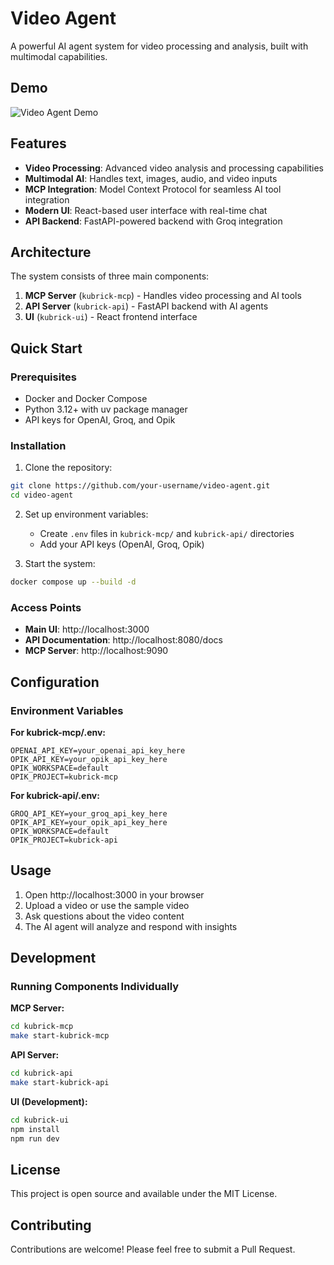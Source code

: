 # Video Agent

A powerful AI agent system for video processing and analysis, built with multimodal capabilities.

## Demo

![Video Agent Demo](https://github.com/danial-shehroz-khan/video-agent/commit/d4eebfdc8f6d67b1774568ec07960b6a5a10aed2)


## Features

- **Video Processing**: Advanced video analysis and processing capabilities
- **Multimodal AI**: Handles text, images, audio, and video inputs
- **MCP Integration**: Model Context Protocol for seamless AI tool integration
- **Modern UI**: React-based user interface with real-time chat
- **API Backend**: FastAPI-powered backend with Groq integration

## Architecture

The system consists of three main components:

1. **MCP Server** (`kubrick-mcp`) - Handles video processing and AI tools
2. **API Server** (`kubrick-api`) - FastAPI backend with AI agents
3. **UI** (`kubrick-ui`) - React frontend interface

## Quick Start

### Prerequisites

- Docker and Docker Compose
- Python 3.12+ with uv package manager
- API keys for OpenAI, Groq, and Opik

### Installation

1. Clone the repository:
```bash
git clone https://github.com/your-username/video-agent.git
cd video-agent
```

2. Set up environment variables:
   - Create `.env` files in `kubrick-mcp/` and `kubrick-api/` directories
   - Add your API keys (OpenAI, Groq, Opik)

3. Start the system:
```bash
docker compose up --build -d
```

### Access Points

- **Main UI**: http://localhost:3000
- **API Documentation**: http://localhost:8080/docs
- **MCP Server**: http://localhost:9090

## Configuration

### Environment Variables

**For kubrick-mcp/.env:**
```env
OPENAI_API_KEY=your_openai_api_key_here
OPIK_API_KEY=your_opik_api_key_here
OPIK_WORKSPACE=default
OPIK_PROJECT=kubrick-mcp
```

**For kubrick-api/.env:**
```env
GROQ_API_KEY=your_groq_api_key_here
OPIK_API_KEY=your_opik_api_key_here
OPIK_WORKSPACE=default
OPIK_PROJECT=kubrick-api
```

## Usage

1. Open http://localhost:3000 in your browser
2. Upload a video or use the sample video
3. Ask questions about the video content
4. The AI agent will analyze and respond with insights

## Development

### Running Components Individually

**MCP Server:**
```bash
cd kubrick-mcp
make start-kubrick-mcp
```

**API Server:**
```bash
cd kubrick-api
make start-kubrick-api
```

**UI (Development):**
```bash
cd kubrick-ui
npm install
npm run dev
```

## License

This project is open source and available under the MIT License.

## Contributing

Contributions are welcome! Please feel free to submit a Pull Request.
